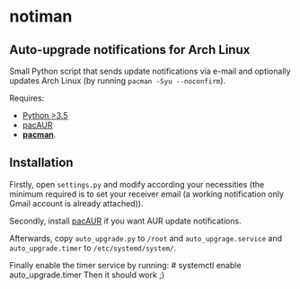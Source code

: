 notiman
=============
Auto-upgrade notifications for Arch Linux
--------------------------------------------------------
Small Python script that sends update notifications via e-mail and optionally updates Arch Linux (by running `pacman -Syu --noconfirm`).

Requires:
  * [Python >3.5](https://www.archlinux.org/packages/extra/x86_64/python/)
  * [pacAUR](https://aur.archlinux.org/packages/pacaur/)
  * [**pacman**](https://www.archlinux.org/packages/core/x86_64/pacman/).


Installation
------------
Firstly, open `settings.py` and modify according your necessities (the minimum required is to set your receiver email (a working notification only Gmail account is already attached)).

Secondly, install [pacAUR](https://aur.archlinux.org/packages/pacaur/) if you want AUR update notifications.

Afterwards, copy `auto_upgrade.py` to `/root` and `auto_upgrage.service` and `auto_upgrade.timer` to `/etc/systemd/system/`.


Finally enable the timer service by running:
    # systemctl enable auto_upgrade.timer
Then it should work ;)
